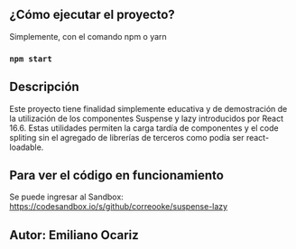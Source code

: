 
## ¿Cómo ejecutar el proyecto? 

Simplemente, con el comando npm o yarn 

### `npm start`

## Descripción

Este proyecto tiene finalidad simplemente educativa y de demostración de la utilización de los componentes Suspense y lazy introducidos por React 16.6.
Estas utilidades permiten la carga tardía de componentes y el code spliting sin el agregado de librerías de terceros como podía ser react-loadable. 

## Para ver el código en funcionamiento

Se puede ingresar al Sandbox: https://codesandbox.io/s/github/correooke/suspense-lazy

## Autor: Emiliano Ocariz